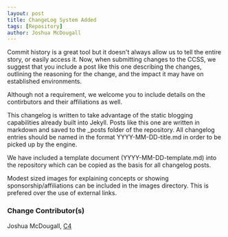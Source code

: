 ```yaml
---
layout: post
title: ChangeLog System Added
tags: [Repository]
author: Joshua McDougall
---
```


Commit history is a great tool but it doesn't always allow us to tell the entire story, or easily access it. Now, when submitting changes to the CCSS, we suggest that you include a post like this one describing the changes, outlining the reasoning for the change, and the impact it may have on established environments. 

Although not a requirement, we welcome you to include details on the contirbutors and their affiliations as well.

This changelog is written to take advantage of the static blogging capabilities already built into Jekyll. Posts like this one are written in markdown and saved to the _posts folder of the repository. All changelog entries should be named in the format YYYY-MM-DD-title.md in order to be picked up by the engine. 

We have included a template document (YYYY-MM-DD-template.md) into the repository which can be copied as the basis for all changelog posts. 

Modest sized images for explaining concepts or showing sponsorship/affiliations can  be included in the images directory. This is prefered over the use of external links. 

### Change Contributor(s)
Joshua McDougall, [C4](https://cryptoconsortium.org) 



